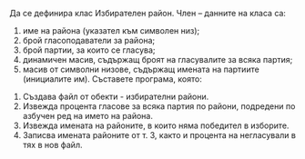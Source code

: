 Да се дефинира клас Избирателен район. Член – данните на класа са: 
1) име на района (указател към символен низ);
2) брой гласоподаватели за района;
3) брой партии, за които се гласува;
4) динамичен масив, съдържащ броят на гласувалите за всяка партия;
5) масив от символни низове, съдържащ имената на партиите (инициалите им).
Съставете програма, която:
1.	Създава файл от обекти - избирателни райони.
2.	Извежда процента гласове за всяка партия по райони, подредени по азбучен ред на името на района.
3.	Извежда имената на районите, в които няма победител в изборите.
4.	Записва имената районите от т. 3, както и процента на негласували в тях в нов файл.
